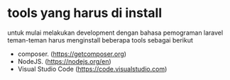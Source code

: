 # tools yang harus di install
untuk mulai melakukan development dengan bahasa pemograman laravel teman-teman harus menginstall beberapa tools sebagai berikut
- composer. (https://getcomposer.org)
- NodeJS. (https://nodejs.org/en)
- Visual Studio Code (https://code.visualstudio.com)
